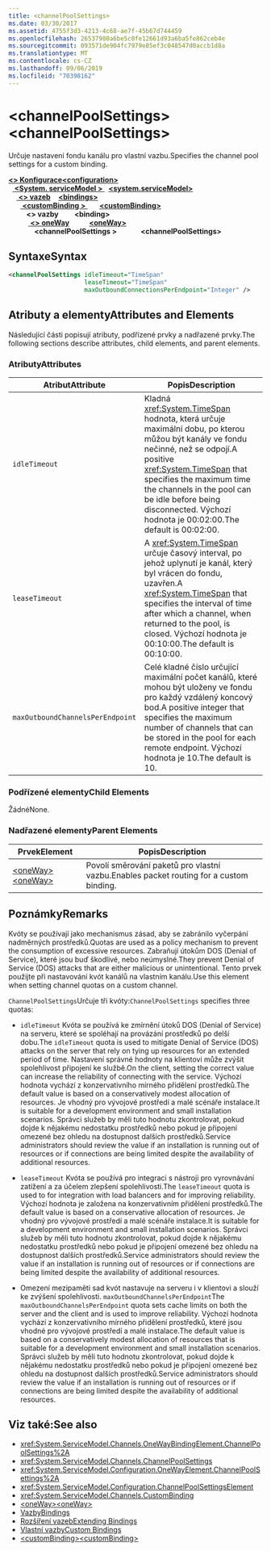 ```yaml
---
title: <channelPoolSettings>
ms.date: 03/30/2017
ms.assetid: 4755f3d3-4213-4c68-ae7f-45b67d744459
ms.openlocfilehash: 26537980a6be5c0fe12661d93a6ba5fe862ceb4e
ms.sourcegitcommit: 093571de904fc7979e85ef3c048547d0accb1d8a
ms.translationtype: MT
ms.contentlocale: cs-CZ
ms.lasthandoff: 09/06/2019
ms.locfileid: "70398162"
---
```

# <a name="channelpoolsettings"></a><span data-ttu-id="f3c8d-101">\<channelPoolSettings></span><span class="sxs-lookup"><span data-stu-id="f3c8d-101">\<channelPoolSettings></span></span>
<span data-ttu-id="f3c8d-102">Určuje nastavení fondu kanálu pro vlastní vazbu.</span><span class="sxs-lookup"><span data-stu-id="f3c8d-102">Specifies the channel pool settings for a custom binding.</span></span>  
  
<span data-ttu-id="f3c8d-103">[ **\<> Konfigurace**](../configuration-element.md)</span><span class="sxs-lookup"><span data-stu-id="f3c8d-103">[**\<configuration>**](../configuration-element.md)</span></span>\
<span data-ttu-id="f3c8d-104">&nbsp;&nbsp;[ **\<System. serviceModel >** ](system-servicemodel.md)</span><span class="sxs-lookup"><span data-stu-id="f3c8d-104">&nbsp;&nbsp;[**\<system.serviceModel>**](system-servicemodel.md)</span></span>\
<span data-ttu-id="f3c8d-105">&nbsp;&nbsp;&nbsp;&nbsp;[ **\<> vazeb**](bindings.md)</span><span class="sxs-lookup"><span data-stu-id="f3c8d-105">&nbsp;&nbsp;&nbsp;&nbsp;[**\<bindings>**](bindings.md)</span></span>\
<span data-ttu-id="f3c8d-106">&nbsp;&nbsp;&nbsp;&nbsp;&nbsp;&nbsp;[ **\<customBinding >** ](custombinding.md)</span><span class="sxs-lookup"><span data-stu-id="f3c8d-106">&nbsp;&nbsp;&nbsp;&nbsp;&nbsp;&nbsp;[**\<customBinding>**](custombinding.md)</span></span>\
<span data-ttu-id="f3c8d-107">&nbsp;&nbsp;&nbsp;&nbsp;&nbsp;&nbsp;&nbsp;&nbsp; **\<> vazby**</span><span class="sxs-lookup"><span data-stu-id="f3c8d-107">&nbsp;&nbsp;&nbsp;&nbsp;&nbsp;&nbsp;&nbsp;&nbsp;**\<binding>**</span></span>\
<span data-ttu-id="f3c8d-108">&nbsp;&nbsp;&nbsp;&nbsp;&nbsp;&nbsp;&nbsp;&nbsp;&nbsp;&nbsp;[ **\<> oneWay**](oneway.md)</span><span class="sxs-lookup"><span data-stu-id="f3c8d-108">&nbsp;&nbsp;&nbsp;&nbsp;&nbsp;&nbsp;&nbsp;&nbsp;&nbsp;&nbsp;[**\<oneWay>**](oneway.md)</span></span>\
<span data-ttu-id="f3c8d-109">&nbsp;&nbsp;&nbsp;&nbsp;&nbsp;&nbsp;&nbsp;&nbsp;&nbsp;&nbsp;&nbsp;&nbsp; **\<channelPoolSettings >**</span><span class="sxs-lookup"><span data-stu-id="f3c8d-109">&nbsp;&nbsp;&nbsp;&nbsp;&nbsp;&nbsp;&nbsp;&nbsp;&nbsp;&nbsp;&nbsp;&nbsp;**\<channelPoolSettings>**</span></span>  
  
## <a name="syntax"></a><span data-ttu-id="f3c8d-110">Syntaxe</span><span class="sxs-lookup"><span data-stu-id="f3c8d-110">Syntax</span></span>  
  
```xml  
<channelPoolSettings idleTimeout="TimeSpan"
                     leaseTimeout="TimeSpan"
                     maxOutboundConnectionsPerEndpoint="Integer" />
```  
  
## <a name="attributes-and-elements"></a><span data-ttu-id="f3c8d-111">Atributy a elementy</span><span class="sxs-lookup"><span data-stu-id="f3c8d-111">Attributes and Elements</span></span>  
 <span data-ttu-id="f3c8d-112">Následující části popisují atributy, podřízené prvky a nadřazené prvky.</span><span class="sxs-lookup"><span data-stu-id="f3c8d-112">The following sections describe attributes, child elements, and parent elements.</span></span>  
  
### <a name="attributes"></a><span data-ttu-id="f3c8d-113">Atributy</span><span class="sxs-lookup"><span data-stu-id="f3c8d-113">Attributes</span></span>  
  
|<span data-ttu-id="f3c8d-114">Atribut</span><span class="sxs-lookup"><span data-stu-id="f3c8d-114">Attribute</span></span>|<span data-ttu-id="f3c8d-115">Popis</span><span class="sxs-lookup"><span data-stu-id="f3c8d-115">Description</span></span>|  
|---------------|-----------------|  
|`idleTimeout`|<span data-ttu-id="f3c8d-116">Kladná <xref:System.TimeSpan> hodnota, která určuje maximální dobu, po kterou můžou být kanály ve fondu nečinné, než se odpojí.</span><span class="sxs-lookup"><span data-stu-id="f3c8d-116">A positive <xref:System.TimeSpan> that specifies the maximum time the channels in the pool can be idle before being disconnected.</span></span> <span data-ttu-id="f3c8d-117">Výchozí hodnota je 00:02:00.</span><span class="sxs-lookup"><span data-stu-id="f3c8d-117">The default is 00:02:00.</span></span>|  
|`leaseTimeout`|<span data-ttu-id="f3c8d-118">A <xref:System.TimeSpan> určuje časový interval, po jehož uplynutí je kanál, který byl vrácen do fondu, uzavřen.</span><span class="sxs-lookup"><span data-stu-id="f3c8d-118">A <xref:System.TimeSpan> that specifies the interval of time after which a channel, when returned to the pool, is closed.</span></span> <span data-ttu-id="f3c8d-119">Výchozí hodnota je 00:10:00.</span><span class="sxs-lookup"><span data-stu-id="f3c8d-119">The default is 00:10:00.</span></span>|  
|`maxOutboundChannelsPerEndpoint`|<span data-ttu-id="f3c8d-120">Celé kladné číslo určující maximální počet kanálů, které mohou být uloženy ve fondu pro každý vzdálený koncový bod.</span><span class="sxs-lookup"><span data-stu-id="f3c8d-120">A positive integer that specifies the maximum number of channels that can be stored in the pool for each remote endpoint.</span></span> <span data-ttu-id="f3c8d-121">Výchozí hodnota je 10.</span><span class="sxs-lookup"><span data-stu-id="f3c8d-121">The default is 10.</span></span>|  
  
### <a name="child-elements"></a><span data-ttu-id="f3c8d-122">Podřízené elementy</span><span class="sxs-lookup"><span data-stu-id="f3c8d-122">Child Elements</span></span>  
 <span data-ttu-id="f3c8d-123">Žádné</span><span class="sxs-lookup"><span data-stu-id="f3c8d-123">None.</span></span>  
  
### <a name="parent-elements"></a><span data-ttu-id="f3c8d-124">Nadřazené elementy</span><span class="sxs-lookup"><span data-stu-id="f3c8d-124">Parent Elements</span></span>  
  
|<span data-ttu-id="f3c8d-125">Prvek</span><span class="sxs-lookup"><span data-stu-id="f3c8d-125">Element</span></span>|<span data-ttu-id="f3c8d-126">Popis</span><span class="sxs-lookup"><span data-stu-id="f3c8d-126">Description</span></span>|  
|-------------|-----------------|  
|[<span data-ttu-id="f3c8d-127">\<oneWay></span><span class="sxs-lookup"><span data-stu-id="f3c8d-127">\<oneWay></span></span>](oneway.md)|<span data-ttu-id="f3c8d-128">Povolí směrování paketů pro vlastní vazbu.</span><span class="sxs-lookup"><span data-stu-id="f3c8d-128">Enables packet routing for a custom binding.</span></span>|  
  
## <a name="remarks"></a><span data-ttu-id="f3c8d-129">Poznámky</span><span class="sxs-lookup"><span data-stu-id="f3c8d-129">Remarks</span></span>  
 <span data-ttu-id="f3c8d-130">Kvóty se používají jako mechanismus zásad, aby se zabránilo vyčerpání nadměrných prostředků.</span><span class="sxs-lookup"><span data-stu-id="f3c8d-130">Quotas are used as a policy mechanism to prevent the consumption of excessive resources.</span></span> <span data-ttu-id="f3c8d-131">Zabraňují útokům DOS (Denial of Service), které jsou buď škodlivé, nebo neúmyslné.</span><span class="sxs-lookup"><span data-stu-id="f3c8d-131">They prevent Denial of Service (DOS) attacks that are either malicious or unintentional.</span></span> <span data-ttu-id="f3c8d-132">Tento prvek použijte při nastavování kvót kanálů na vlastním kanálu.</span><span class="sxs-lookup"><span data-stu-id="f3c8d-132">Use this element when setting channel quotas on a custom channel.</span></span>  
  
 <span data-ttu-id="f3c8d-133">`ChannelPoolSettings`Určuje tři kvóty:</span><span class="sxs-lookup"><span data-stu-id="f3c8d-133">`ChannelPoolSettings` specifies three quotas:</span></span>  
  
- <span data-ttu-id="f3c8d-134">`idleTimeout` Kvóta se používá ke zmírnění útoků DOS (Denial of Service) na serveru, které se spoléhají na provázání prostředků po delší dobu.</span><span class="sxs-lookup"><span data-stu-id="f3c8d-134">The `idleTimeout` quota is used to mitigate Denial of Service (DOS) attacks on the server that rely on tying up resources for an extended period of time.</span></span> <span data-ttu-id="f3c8d-135">Nastavení správné hodnoty na klientovi může zvýšit spolehlivost připojení ke službě.</span><span class="sxs-lookup"><span data-stu-id="f3c8d-135">On the client, setting the correct value can increase the reliability of connecting with the service.</span></span> <span data-ttu-id="f3c8d-136">Výchozí hodnota vychází z konzervativního mírného přidělení prostředků.</span><span class="sxs-lookup"><span data-stu-id="f3c8d-136">The default value is based on a conservatively modest allocation of resources.</span></span> <span data-ttu-id="f3c8d-137">Je vhodný pro vývojové prostředí a malé scénáře instalace.</span><span class="sxs-lookup"><span data-stu-id="f3c8d-137">It is suitable for a development environment and small installation scenarios.</span></span> <span data-ttu-id="f3c8d-138">Správci služeb by měli tuto hodnotu zkontrolovat, pokud dojde k nějakému nedostatku prostředků nebo pokud je připojení omezené bez ohledu na dostupnost dalších prostředků.</span><span class="sxs-lookup"><span data-stu-id="f3c8d-138">Service administrators should review the value if an installation is running out of resources or if connections are being limited despite the availability of additional resources.</span></span>  
  
- <span data-ttu-id="f3c8d-139">`leaseTimeout` Kvóta se používá pro integraci s nástroji pro vyrovnávání zatížení a za účelem zlepšení spolehlivosti.</span><span class="sxs-lookup"><span data-stu-id="f3c8d-139">The `leaseTimeout` quota is used to for integration with load balancers and for improving reliability.</span></span> <span data-ttu-id="f3c8d-140">Výchozí hodnota je založena na konzervativním přidělení prostředků.</span><span class="sxs-lookup"><span data-stu-id="f3c8d-140">The default value is based on a conservative allocation of resources.</span></span> <span data-ttu-id="f3c8d-141">Je vhodný pro vývojové prostředí a malé scénáře instalace.</span><span class="sxs-lookup"><span data-stu-id="f3c8d-141">It is suitable for a development environment and small installation scenarios.</span></span> <span data-ttu-id="f3c8d-142">Správci služeb by měli tuto hodnotu zkontrolovat, pokud dojde k nějakému nedostatku prostředků nebo pokud je připojení omezené bez ohledu na dostupnost dalších prostředků.</span><span class="sxs-lookup"><span data-stu-id="f3c8d-142">Service administrators should review the value if an installation is running out of resources or if connections are being limited despite the availability of additional resources.</span></span>  
  
- <span data-ttu-id="f3c8d-143">Omezení mezipaměti sad kvót nastavuje na serveru i v klientovi a slouží ke zvýšení spolehlivosti. `maxOutboundChannelsPerEndpoint`</span><span class="sxs-lookup"><span data-stu-id="f3c8d-143">The `maxOutboundChannelsPerEndpoint` quota sets cache limits on both the server and the client and is used to improve reliability.</span></span> <span data-ttu-id="f3c8d-144">Výchozí hodnota vychází z konzervativního mírného přidělení prostředků, které jsou vhodné pro vývojové prostředí a malé instalace.</span><span class="sxs-lookup"><span data-stu-id="f3c8d-144">The default value is based on a conservatively modest allocation of resources that is suitable for a development environment and small installation scenarios.</span></span> <span data-ttu-id="f3c8d-145">Správci služeb by měli tuto hodnotu zkontrolovat, pokud dojde k nějakému nedostatku prostředků nebo pokud je připojení omezené bez ohledu na dostupnost dalších prostředků.</span><span class="sxs-lookup"><span data-stu-id="f3c8d-145">Service administrators should review the value if an installation is running out of resources or if connections are being limited despite the availability of additional resources.</span></span>  
  
## <a name="see-also"></a><span data-ttu-id="f3c8d-146">Viz také:</span><span class="sxs-lookup"><span data-stu-id="f3c8d-146">See also</span></span>

- <xref:System.ServiceModel.Channels.OneWayBindingElement.ChannelPoolSettings%2A>
- <xref:System.ServiceModel.Channels.ChannelPoolSettings>
- <xref:System.ServiceModel.Configuration.OneWayElement.ChannelPoolSettings%2A>
- <xref:System.ServiceModel.Configuration.ChannelPoolSettingsElement>
- <xref:System.ServiceModel.Channels.CustomBinding>
- [<span data-ttu-id="f3c8d-147">\<oneWay></span><span class="sxs-lookup"><span data-stu-id="f3c8d-147">\<oneWay></span></span>](oneway.md)
- [<span data-ttu-id="f3c8d-148">Vazby</span><span class="sxs-lookup"><span data-stu-id="f3c8d-148">Bindings</span></span>](../../../wcf/bindings.md)
- [<span data-ttu-id="f3c8d-149">Rozšíření vazeb</span><span class="sxs-lookup"><span data-stu-id="f3c8d-149">Extending Bindings</span></span>](../../../wcf/extending/extending-bindings.md)
- [<span data-ttu-id="f3c8d-150">Vlastní vazby</span><span class="sxs-lookup"><span data-stu-id="f3c8d-150">Custom Bindings</span></span>](../../../wcf/extending/custom-bindings.md)
- [<span data-ttu-id="f3c8d-151">\<customBinding></span><span class="sxs-lookup"><span data-stu-id="f3c8d-151">\<customBinding></span></span>](custombinding.md)
